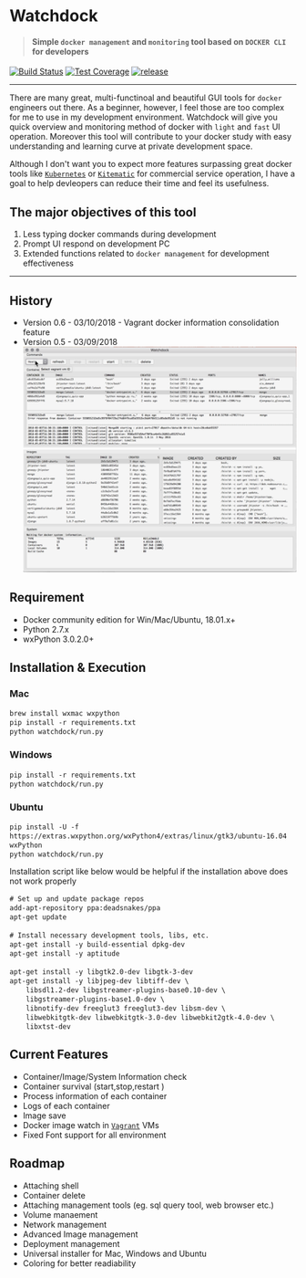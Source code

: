 # Watchdock 
>#### Simple `docker management` and `monitoring` tool based on `DOCKER CLI` for developers

[![Build Status](https://travis-ci.org/gnoopy/watchdock.svg?branch=master)](https://travis-ci.org/gnoopy/watchdock)
[![Test Coverage](https://api.codeclimate.com/v1/badges/a4a236451d5f7b0f5968/test_coverage)](https://codeclimate.com/github/gnoopy/watchdock/test_coverage)
[![release](http://github-release-version.herokuapp.com/github/gnoopy/watchdock/release.svg?style=flat)](https://github.com/gnoopy/watchdock/releases/latest)


----

There are many great, multi-functinoal and beautiful GUI tools for `docker` engineers out there. As a beginner, however, I feel those are too complex for me to use in my development environment. Watchdock will give you quick overview and monitoring method of docker with `light` and `fast` UI operation. Moreover this tool will contribute to your docker study with easy understanding and learning curve at private development space.

Although I don't want you to expect more features surpassing great docker tools like [`Kubernetes`](https://kubernetes.io/) or [`Kitematic`](https://kitematic.com/) for commercial service operation, I have a goal to help devleopers can reduce their time and feel its usefulness. 

## The major objectives of this tool
1. Less typing docker commands during development
2. Prompt UI respond on development PC
3. Extended functions related to `docker management` for development effectiveness
 

----


## History
- Version 0.6 - 03/10/2018 - Vagrant docker information consolidation feature
- Version 0.5 - 03/09/2018
![Screenshot](screenshot.png)


## Requirement
- Docker community edition for Win/Mac/Ubuntu, 18.01.x+
- Python 2.7.x
- wxPython 3.0.2.0+


## Installation & Execution

### Mac 
```
brew install wxmac wxpython
pip install -r requirements.txt
python watchdock/run.py

```


### Windows
```
pip install -r requirements.txt
python watchdock/run.py
```

### Ubuntu
```
pip install -U -f https://extras.wxpython.org/wxPython4/extras/linux/gtk3/ubuntu-16.04 wxPython
python watchdock/run.py
```

Installation script like below would be helpful if the installation above does not work properly 

```
# Set up and update package repos
add-apt-repository ppa:deadsnakes/ppa
apt-get update

# Install necessary development tools, libs, etc.
apt-get install -y build-essential dpkg-dev
apt-get install -y aptitude

apt-get install -y libgtk2.0-dev libgtk-3-dev
apt-get install -y libjpeg-dev libtiff-dev \
	libsdl1.2-dev libgstreamer-plugins-base0.10-dev \
	libgstreamer-plugins-base1.0-dev \
	libnotify-dev freeglut3 freeglut3-dev libsm-dev \
	libwebkitgtk-dev libwebkitgtk-3.0-dev libwebkit2gtk-4.0-dev \
	libxtst-dev
```


## Current Features
- Container/Image/System Information check
- Container survival (start,stop,restart )
- Process information of each container
- Logs of each container
- Image save
- Docker image watch in [`Vagrant`](https://www.vagrantup.com/) VMs
- Fixed Font support for all environment


## Roadmap
- Attaching shell
- Container delete
- Attaching management tools (eg. sql query tool, web browser etc.)
- Volume manaement
- Network management
- Advanced Image management
- Deployment management
- Universal installer for Mac, Windows and Ubuntu
- Coloring for better readiability

